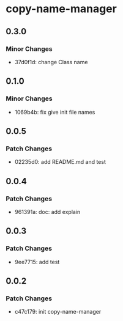 # copy-name-manager

## 0.3.0

### Minor Changes

- 37d0f1d: change Class name

## 0.1.0

### Minor Changes

- 1069b4b: fix give init file names

## 0.0.5

### Patch Changes

- 02235d0: add README.md and test

## 0.0.4

### Patch Changes

- 961391a: doc: add explain

## 0.0.3

### Patch Changes

- 9ee7715: add test

## 0.0.2

### Patch Changes

- c47c179: init copy-name-manager
